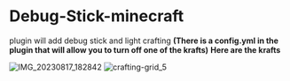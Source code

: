 # Debug-Stick-minecraft
plugin will add debug stick and light crafting
**(There is a config.yml in the plugin that will allow you to turn off one of the krafts)**
**Here are the krafts**



![IMG_20230817_182842](https://github.com/Beesc9it/Debug-Stick-minecraft/assets/94571126/e9044125-cb07-4f38-84db-bff22c813a78)
![crafting-grid_5](https://github.com/Beesc9it/Debug-Stick-minecraft/assets/94571126/1c34b5cb-c0eb-4ed9-b7e1-aa15611ea3a6)
